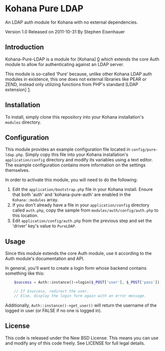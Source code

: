 Kohana Pure LDAP
================

An LDAP auth module for Kohana with no external dependencies.

Version 1.0
Released on 2011-10-31
By Stephen Eisenhauer

Introduction
------------

Kohana-Pure-LDAP is a module for [Kohana] [0] which extends the core
Auth module to allow for authenticating against an LDAP server.

This module is so-called 'Pure' because, unlike other Kohana LDAP auth
modules in existence, this one does not external libraries like PEAR or 
ZEND, instead only utilizing functions from PHP's standard 
[LDAP extension] [1].

Installation
------------

To install, simply clone this repository into your Kohana installation's
`modules` directory.

Configuration
-------------

This module provides an example configuration file located 
in `config/pure-ldap.php`.  Simply copy this file into your Kohana
installation's `application/config` directory and modify its
variables using a text editor.  The example configuration contains
more information on the settings themselves.

In order to activate this module, you will need to do the following:

1.	Edit the `application/bootstrap.php` file in your Kohana install.
	Ensure that both 'auth' and 'kohana-pure-auth' are enabled in 
	the `Kohana::modules` array.
2.	If you don't already have a file in your `application/config`
	directory called `auth.php`, copy the sample from
	`modules/auth/config/auth.php` to this location.
3.	Edit `application/config/auth.php` from the previous step
	and set the 'driver' key's value to `PureLDAP`.

Usage
-----

Since this module extends the core Auth module, use it according to
the Auth module's documentation and API.

In general, you'll want to create a login form whose backend contains
something like this:

```php
	$success = Auth::instance()->login($_POST['user'], $_POST['pass']);

	// If $success, redirect the user.
	// Else, display the login form again with an error message.
```

Additionally, `Auth::instance()->get_user()` will return the username 
of the logged in user (or FALSE if no one is logged in).

License
-------

This code is released under the New BSD License. This means you can use
and modify any of this code freely. See LICENSE for full legal details.

  [0]: http://kohanaframework.org/
  [1]: http://php.net/manual/en/book.ldap.php

